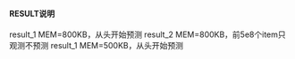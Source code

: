 #### RESULT说明

result_1 MEM=800KB，从头开始预测
result_2 MEM=800KB，前5e8个item只观测不预测 
result_1 MEM=500KB，从头开始预测